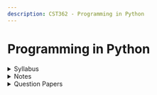```yaml
---
description: CST362 - Programming in Python
---
```


# Programming in Python

<details>

<summary>Syllabus</summary>

[CST 362](https://drive.google.com/file/d/1zVgRJtu0xv9mk-VrQSi9ycjqvqWoheOc/view)

</details>

<details>

<summary>Notes</summary>

[Notes](https://drive.google.com/drive/folders/1iAZrUvYEK8B05yrr8dCuSrRuEPPV8DMd)

</details>

<details>

<summary>Question Papers</summary>

[Previous year QP](https://drive.google.com/drive/folders/1mlqZw_UDPEHERzutKfpYpdYwQJUy9u8f)

</details>

